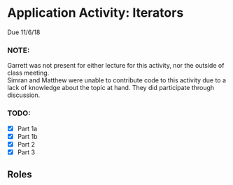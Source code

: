 # Application Activity: Iterators  
Due 11/6/18  

### NOTE:  
Garrett was not present for either lecture for this activity, nor the outside of class meeting.  
Simran and Matthew were unable to contribute code to this activity due to a lack of knowledge about the topic at hand. They did participate through discussion.  

### TODO:  
- [X] Part 1a  
- [X] Part 1b  
- [X] Part 2  
- [X] Part 3  

## Roles  


